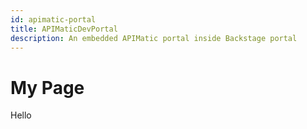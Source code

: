 ```yaml
---
id: apimatic-portal
title: APIMaticDevPortal
description: An embedded APIMatic portal inside Backstage portal
---
```

# My Page
<html>

<head>
    <title>Script Example</title>
    <meta http-equiv="Content-Security-Policy" content="default-src *; img-src * 'self' data: https:; script-src 'self' 'unsafe-inline' 'unsafe-eval' *; style-src  'self' 'unsafe-inline' *">
</head>

<body>
Hello
 <script type="text/javascript">
        var script = document.createElement("script");
        script.src = "https://dxjs.apimatic.io/v7/static/js/portal.v7.js";
        script.onload = function () {
            APIMaticDevPortal.show(
                {
                    "container": "apimatic-widget",
                    "portalStyle": "default",
                    "codegenApiRoutes": {
                        "docsgen": "/api/api-entities/ln98CSRcOrWLBmoGaSUd3SFncnDLmtarapFtUmuvOmlTtIGJujEr7oiOWrKK2dxr/portal-artifacts/docs/generated-file?template={template}",
                        "codegen": "/api/api-entities/ln98CSRcOrWLBmoGaSUd3SFncnDLmtarapFtUmuvOmlTtIGJujEr7oiOWrKK2dxr/portal-artifacts/sdks/generated-file?template={template}",
                        "transform": "/api/api-entities/ln98CSRcOrWLBmoGaSUd3SFncnDLmtarapFtUmuvOmlTtIGJujEr7oiOWrKK2dxr/portal-artifacts/specs/generated-file?format={format}",
                        "apiProxy": "https://proxy.apimatic.io/api/proxy"
                    },
                    "apiKey": "PkUYNyvjYA7DfFBwoKTjTCwsVnrOIK-lDCaWXD03XrRRL2KJRERL2XVD_IP7B0x12qBuw88Xg_I6p7F03-9NQQ**",
                    "baseUrl": "https://www.apimatic.io",
                    "enableExport": true,
                    "renameHttpToRest": false,
                    "enableConsoleCalls": true,
                    "useProxyForConsoleCalls": true,
                    "initialPlatform": "http_curl_v1",
                    "languageSettings": {
                        "http_curl_v1": {
                            "disableSdkDownload": true
                        },
                        "cs_net_standard_lib": {
                            "disableSdkDownload": false,
                            "sdkDownloadLink": ""
                        },
                        "java_eclipse_jre_lib": {
                            "disableSdkDownload": false,
                            "sdkDownloadLink": ""
                        },
                        "php_generic_lib_v2": {
                            "disableSdkDownload": false,
                            "sdkDownloadLink": ""
                        },
                        "python_generic_lib": {
                            "disableSdkDownload": false,
                            "sdkDownloadLink": ""
                        },
                        "ruby_generic_lib": {
                            "disableSdkDownload": false,
                            "sdkDownloadLink": ""
                        },
                        "ts_generic_lib": {
                            "disableSdkDownload": false,
                            "sdkDownloadLink": ""
                        },
                        "go_generic_lib": {
                            "disableSdkDownload": false,
                            "sdkDownloadLink": ""
                        }
                    },
                    "allowedExportFormats": [
                        "postman10",
                        "postman20",
                        "openapi31json",
                        "openapi31yaml",
                        "openapi3json",
                        "openapi3yaml",
                        "swagger20",
                        "swaggeryaml",
                        "swagger10",
                        "raml",
                        "raml10",
                        "apiblueprint",
                        "wadl2009",
                        "apimatic",
                        "wsdl",
                        "insomnia",
                        "insomniayaml"
                    ],
                    "themeOverrides": {
                        "themeType": "cool",
                        "palette": {
                            "primaryColor": "#0c7ff2",
                            "linkColor": "#00C7D4"
                        },
                        "fontSource": [],
                        "cssStyles": {
                            "headings": {
                                "fontFamily": "'Rubik', sans-serif",
                                "h1": {
                                    "fontFamily": "'Rubik', sans-serif",
                                    "fontSize": "27px",
                                    "fontWeight": "500",
                                    "fontStyle": "normal",
                                    "lineHeight": "1.3"
                                },
                                "h2": {
                                    "fontFamily": "'Rubik', sans-serif",
                                    "fontSize": "24px",
                                    "fontWeight": "500",
                                    "fontStyle": "normal",
                                    "lineHeight": "1.3"
                                },
                                "h3": {
                                    "fontFamily": "'Rubik', sans-serif",
                                    "fontSize": "21.36px",
                                    "fontWeight": "500",
                                    "fontStyle": "normal",
                                    "lineHeight": "1.3"
                                },
                                "h4": {
                                    "fontFamily": "'Rubik', sans-serif",
                                    "fontSize": "18px",
                                    "fontWeight": "500",
                                    "fontStyle": "normal",
                                    "lineHeight": "1.3"
                                },
                                "h5": {
                                    "fontFamily": "'Rubik', sans-serif",
                                    "fontSize": "16px",
                                    "fontWeight": "500",
                                    "fontStyle": "normal",
                                    "lineHeight": "1.3"
                                },
                                "h6": {
                                    "fontFamily": "'Rubik', sans-serif",
                                    "fontSize": "15px",
                                    "fontWeight": "500",
                                    "fontStyle": "normal",
                                    "lineHeight": "1.3"
                                }
                            },
                            "body": {
                                "fontFamily": "'Rubik', sans-serif",
                                "text1": {
                                    "fontFamily": "'Rubik', sans-serif",
                                    "fontSize": "15px",
                                    "fontWeight": "400",
                                    "fontStyle": "normal",
                                    "lineHeight": "1.75"
                                },
                                "text2": {
                                    "fontFamily": "'Rubik', sans-serif",
                                    "fontSize": "13.33px",
                                    "fontWeight": "400",
                                    "fontStyle": "normal",
                                    "lineHeight": "1.75"
                                },
                                "text3": {
                                    "fontFamily": "'Rubik', sans-serif",
                                    "fontSize": "11.85px",
                                    "fontWeight": "400",
                                    "fontStyle": "normal",
                                    "lineHeight": "1.75"
                                }
                            },
                            "code": {
                                "fontFamily": "Courier Prime, monospace",
                                "blockCode": {
                                    "fontFamily": "Courier Prime, monospace",
                                    "fontSize": "15px",
                                    "fontWeight": "400",
                                    "fontStyle": "normal",
                                    "lineHeight": "1.75"
                                },
                                "inlineCode": {
                                    "fontFamily": "Courier Prime, monospace",
                                    "fontSize": "15px",
                                    "fontWeight": "400",
                                    "fontStyle": "normal",
                                    "lineHeight": "1.75"
                                }
                            }
                        }
                    }
                }
            );
        };
        document.getElementsByTagName("head")[0].appendChild(script);
    </script>
    <div id="apimatic-widget" style="height: 100%; width: 100%;">
    </div>
</body>

</html>
